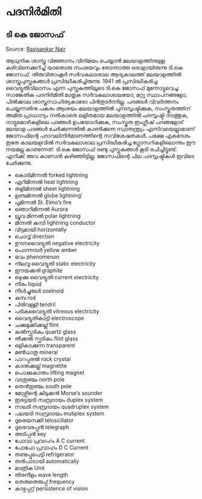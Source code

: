 # പദനിർമിതി

## ടി കെ ജോസഫ്

Source: [Ravisankar Nair](https://www.facebook.com/ravisankar.nair.94/posts/1381462305339791?__cft__[0]=AZUMYW8wwAnG-umGW6KuvS6JLgGSfE4gqcmdafa_S8KucWbKbMHYEw3dLDcBYVdz_UtQi8ijDLq1AhTkoiaNeGxvWjOBfQlnDeX9UsD7l50VLDCZwP-r-I-KvgInc0ptIaRtR3nCMRrgTO8rlONBkk8214qbd-Qj02y44nbp1EbKusmdfvynYmBy_Lj6Aw9iXjU&__tn__=%2CO%2CPH-R)

ആധുനിക ശാസ്ത്ര വിജ്ഞാനം വിനിമയം ചെയ്യാൻ മലയാളത്തിനുള്ള കഴിവിനെക്കുറിച്ച് യാതൊരു സംശയവും തോന്നാത്ത ഒരാളായിരുന്നു ടി.കെ ജോസഫ്. തിരുവിതാംകൂർ സർവകലാശാല ആദ്യകാലത്ത് മലയാളത്തിൽ ശാസ്ത്രപുസ്തകങ്ങൾ പ്രസിദ്ധീകരിച്ചിരുന്നു. 1941 ൽ പ്രസിദ്ധീകരിച്ച വൈദ്യുതീവിലാസം എന്ന പുസ്തകത്തിലൂടെ ടി.കെ ജോസഫ് മുന്നോട്ടുവെച്ച സാങ്കേതിക പദനിർമിതി മാതൃക സർവകലാശാലയോ, മറ്റു സ്ഥാപനങ്ങളോ, പിൽക്കാല ശാസ്ത്രസാഹിത്യകാരോ പിൻതുടർന്നില്ല. പദങ്ങൾ വിവർത്തനം ചെയ്യുന്നതിനു പകരം ആശയം മലയാളത്തിൽ പുനഃസൃഷ്ടിക്കുക, സംസ്കൃതത്തിന് അമിത പ്രാധാന്യം നൽകാതെ ലളിതമായ മലയാളത്തിൽ പദസൃഷ്ടി നടത്തുക, നാട്ടുമൊഴികളിലെ പദങ്ങൾ ഉപയോഗിക്കുക, സംസ്കൃത ഇംഗ്ലീഷ് പദങ്ങളോട് മലയാള പദങ്ങൾ ചേർക്കുന്നതിൽ കാണിക്കുന്ന സ്വാതന്ത്ര്യം എന്നിവയെല്ലാമാണ് ജോസഫിന്റെ പദാവലിനിർമാണത്തിന്റെ സവിശേഷതകൾ. പക്ഷേ എകദേശം ഇതേ കാലയളവിൽ സർവകലാശാല പ്രസിദ്ധീകരിച്ച ഗ്ലോസറികളിലൊന്നും ഈ നയമല്ല കാണുന്നത്. ടി.കെ ജോസഫ് രണ്ടു പുസ്തകങ്ങൾ കൂടി രചിച്ചിട്ടുണ്ട്. എനിക്ക് അവ കാണാൻ കഴിഞ്ഞിട്ടില്ല. ജോസഫിന്റെ ചില പദസൃഷ്ടികൾ ഇവിടെ ചേർക്കുന്നു. 

* കൊടിമിന്നൽ forked lightning 
* ഏറിമിന്നൽ heat lightning 
* തളിമിന്നൽ sheet lightning 
* ഉണ്ടമിന്നൽ globe lightning’ 
* പൂമിന്നൽ St. Elmo’s fire 
* ഞൊറിമിന്നൽ Aurora 
* ധ്രൂവ മിന്നൽ polar lightning 
* മിന്നൽ കമ്പി lightning conductor 
* വിട്ടമായി horizontally 
* ചൊവ്വ് direction
*  ഊനവൈദ്യുതി negative electricity 
* പൊന്നമ്പർ yellow amber
*  ഭവം phenomenon
*  നിലവു വൈദ്യുതി static electricity 
* ഈയക്കരി graphite
*  ഒഴുക്കു വൈദ്യുതി current electricity
*  നീരം liquid
*  നീൾച്ചുരുൾ soelnoid
*  കമ്പ rod 
* പിരിവള്ളി tendril 
* പടികവൈദ്യുതി vitreous electricity 
* വൈദ്യുതികാട്ടി electroscope
*  ചക്കുമുക്കിക്കല്ല് flint 
* കൽസ്ഫടികം quartz glass
*  തീക്കൽ സ്ഫടികം flint glass 
* ഒളികടക്കുന്ന transparent
*  മൺധാതു mineral 
* പാറപ്പരൽ rock crystal
*  കാന്തക്കല്ല് magnetite 
* പൊക്കുകാന്തം lifting magnet 
* വടതുഞ്ചം north pole
*  തെൻതുഞ്ചം south pole
*  മോഴ്സിന്റെ കിടുക്കൻ Morse’s sounder 
* ഇരട്ടയടി സമ്പ്രദായം duplex system
*  നാലടി സമ്പ്രദായം quadruplex system
*  പലയടി സമ്പ്രദായം mutiplex system
*  ദൂരെയനക്കി teloscillator 
* ദൂരെവരപ്പൻ telegraph
*  അടിപ്പൻ key
*  പോവാ പ്രവാഹം A C current
*  പോപോ പ്രവാഹം D C Current 
* തണുപ്പുപെട്ടി refrigerator
*  തൻപാടായി automatically
*  മാത്രിക Unit 
* തിരനീളം wave length
*  തെരുതെരുപ്പ് frequency
*  കാഴ്ചപ്പറ്റ് persistence of vision

